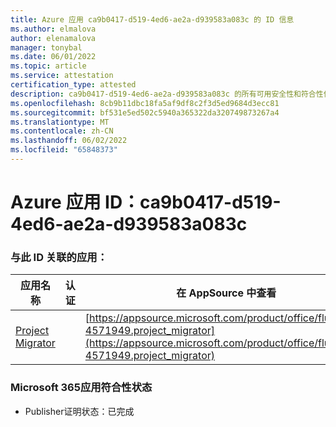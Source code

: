 ```yaml
---
title: Azure 应用 ca9b0417-d519-4ed6-ae2a-d939583a083c 的 ID 信息
ms.author: elmalova
author: elenamalova
manager: tonybal
ms.date: 06/01/2022
ms.topic: article
ms.service: attestation
certification_type: attested
description: ca9b0417-d519-4ed6-ae2a-d939583a083c 的所有可用安全性和符合性信息。
ms.openlocfilehash: 8cb9b11dbc18fa5af9df8c2f3d5ed9684d3ecc81
ms.sourcegitcommit: bf531e5ed502c5940a365322da320749873267a4
ms.translationtype: MT
ms.contentlocale: zh-CN
ms.lasthandoff: 06/02/2022
ms.locfileid: "65848373"
---
```

# <a name="azure-app-id-ca9b0417-d519-4ed6-ae2a-d939583a083c"></a>Azure 应用 ID：ca9b0417-d519-4ed6-ae2a-d939583a083c


### <a name="apps-associated-with-this-id"></a>与此 ID 关联的应用：
| **应用名称** | **认证** | **在 AppSource 中查看** |
|--------------|---------------|-----------------------|
| [Project Migrator](../forward/fluentpro-4571949.project_migrator.md) |  | [https://appsource.microsoft.com/product/office/fluentpro-4571949.project_migrator](https://appsource.microsoft.com/product/office/fluentpro-4571949.project_migrator) |

### <a name="microsoft-365-app-compliance-status"></a>Microsoft 365应用符合性状态
- Publisher证明状态：已完成
